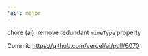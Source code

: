 ```yaml
---
'ai': major
---
```


chore (ai): remove redundant `mimeType` property

Commit: https://github.com/vercel/ai/pull/6070
